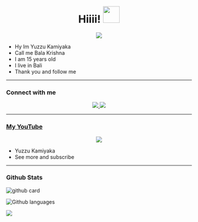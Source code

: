 <h1 align="center">Hiiii! <img src="https://github.com/YuzzuKamiyaka/image/blob/main/Kanna%20-%20eyes%20on%20you.gif" style="border-radius:5;" width="45px" alt=""><br></h1>
<p align="center">
<a href="https://youtube.com/c/YuzzuKamiyaka"><img align="center" height="auto" src="https://github.com/YuzzuKamiyaka/image/blob/main/442757cb859d28f896389b76fff1d758.gif"/></a>

<p align="center">

- Hy Im Yuzzu Kamiyaka
- Call me Bala Krishna
- I am 15 years old
- I live in Bali
- Thank you and follow me


------

### Connect with me 
<p align="center">
  <a href="https://instagram.com/bala.dasa_"><img src="https://img.shields.io/badge/Instagram-E4405F?style=for-the-badge&logo=instagram&logoColor=white"/> 
  <a href="https://wa.me/6281337541779"><img src="https://img.shields.io/badge/WhatsApp-25D366?style=for-the-badge&logo=whatsapp&logoColor=white" /><br>

  
------

### My YouTube
<p align="center">
<a href="https://youtube.com/c/YuzzuKamiyaka"><img align="center" height="auto" src="https://github.com/YuzzuKamiyaka/image/blob/main/IMG-20210904-WA0000.png"/></a>

<p align="center">

- Yuzzu Kamiyaka
- See more and subscribe

------
 
### Github Stats 

![github card](https://github-readme-stats.vercel.app/api?username=YuzzuKamiyaka&show_icons=true&theme=radical)

![Github languages](https://github-readme-stats.vercel.app/api/top-langs/?username=YuzzuKamiyaka&theme=radical)

![](https://github-profile-summary-cards.vercel.app/api/cards/profile-details?username=YuzzuKamiyaka&theme=monokai)

